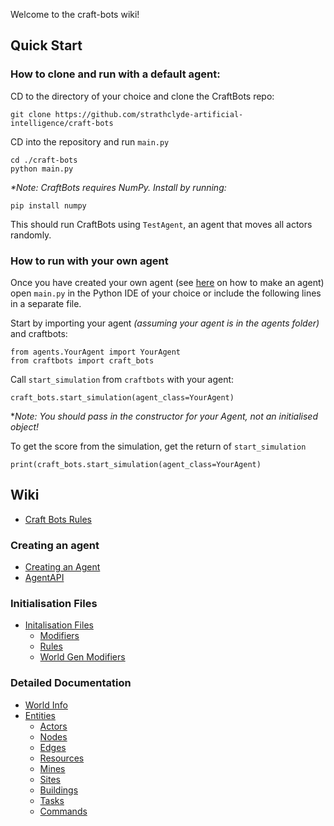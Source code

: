 Welcome to the craft-bots wiki!

## Quick Start

### How to clone and run with a default agent:

CD to the directory of your choice and clone the CraftBots repo:

    git clone https://github.com/strathclyde-artificial-intelligence/craft-bots

CD into the repository and run `main.py`

    cd ./craft-bots
    python main.py

_*Note: CraftBots requires NumPy. Install by running:_

    pip install numpy

This should run CraftBots using `TestAgent`, an agent that moves all actors randomly. 


### How to run with your own agent

Once you have created your own agent (see [here](Creating-an-Agent) on how to make an agent) open `main.py` in the Python IDE of your choice or include the following lines in a separate file.

Start by importing your agent _(assuming your agent is in the agents folder)_ and craftbots:

    from agents.YourAgent import YourAgent
    from craftbots import craft_bots

Call `start_simulation` from `craftbots` with your agent:

    craft_bots.start_simulation(agent_class=YourAgent)

*_Note: You should pass in the constructor for your Agent, not an initialised object!_

To get the score from the simulation, get the return of `start_simulation`
    
    print(craft_bots.start_simulation(agent_class=YourAgent)

## Wiki

- [Craft Bots Rules](Craft-Bots-Rules)

### Creating an agent

  - [Creating an Agent](Creating-an-Agent)
  - [AgentAPI](AgentAPI)


### Initialisation Files

- [Initalisation Files](Initalisation_Files)
  - [Modifiers](Modifiers)
  - [Rules](Rules)
  - [World Gen Modifiers](World-Gen-Modifiers)


### Detailed Documentation

- [World Info](World-Info)
- [Entities](Entities)
  - [Actors](Actors)
  - [Nodes](Nodes)
  - [Edges](Edges)
  - [Resources](Resources)
  - [Mines](Mines)
  - [Sites](Sites)
  - [Buildings](Buildings)
  - [Tasks](Tasks)
  - [Commands](Commands)
